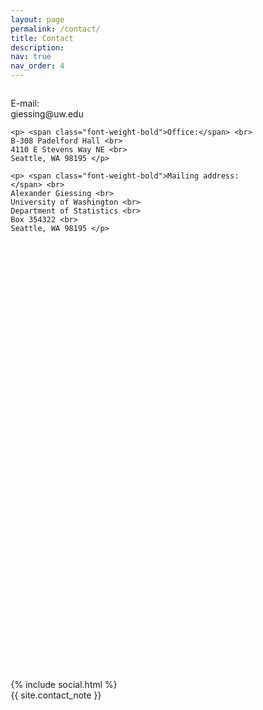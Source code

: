 ```yaml
---
layout: page
permalink: /contact/
title: Contact
description: 
nav: true
nav_order: 4
---
```

<head>
<meta name="viewport" content="width=device-width, initial-scale=1">
<style>
* {
  box-sizing: border-box;
}

/* Create two unequal columns that floats next to each other */
.column {
  float: left;
  padding: 10px;
  height: 300px; /* Should be removed. Only for demonstration */
}

.left {
  width: 25%;
}

.right {
  width: 75%;
}

/* Clear floats after the columns */
.row:after {
  content: "";
  display: table;
  clear: both;
}
</style>
</head>
<body>

<div class="row">
  <div class="column left">
    <p> <span class="font-weight-bold">E-mail:</span> <br>
    giessing@uw.edu </p>
    
    <p> <span class="font-weight-bold">Office:</span> <br>
    B-308 Padelford Hall <br>
    4110 E Stevens Way NE <br>
    Seattle, WA 98195 </p>
    
    <p> <span class="font-weight-bold">Mailing address:</span> <br>
    Alexander Giessing <br>
    University of Washington <br>
    Department of Statistics <br>
    Box 354322 <br>
    Seattle, WA 98195 </p>
  </div>
  <div class="column right">
    <!-- Calendly inline widget begin -->
    <div class="calendly-inline-widget" data-url="https://calendly.com/giessing-7xc/30min" style="min-width:320px;height:700px;"></div>
    <script type="text/javascript" src="https://assets.calendly.com/assets/external/widget.js" async></script>
    <!-- Calendly inline widget end -->
  </div>
</div>

<div class="social">
  <div class="contact-icons">
    {% include social.html %}
  </div>

  <div class="contact-note">
    {{ site.contact_note }}
  </div>

</div>

</body>
